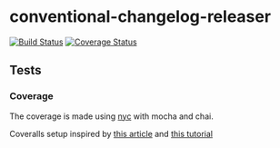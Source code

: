 # conventional-changelog-releaser

[![Build Status](https://travis-ci.org/slayerfat/conventional-changelog-releaser.svg?branch=master)](https://travis-ci.org/slayerfat/conventional-changelog-releaser)
[![Coverage Status](https://coveralls.io/repos/github/slayerfat/conventional-changelog-releaser/badge.svg?branch=master)](https://coveralls.io/github/slayerfat/conventional-changelog-releaser?branch=master)

## Tests

### Coverage
The coverage is made using [nyc](https://github.com/istanbuljs/nyc) with mocha
and chai.

Coveralls setup inspired by [this article](http://azimi.me/2016/09/30/nyc-mocha-typescript.1.html)
and [this tutorial](https://istanbul.js.org/docs/tutorials/typescript/)
